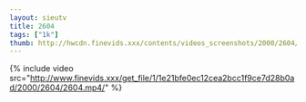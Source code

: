 ```yaml
--- 
layout: sieutv
title: 2604
tags: ["1k"]
thumb: http://hwcdn.finevids.xxx/contents/videos_screenshots/2000/2604/preview.mp4.jpg
---
```

{% include video src="http://www.finevids.xxx/get_file/1/1e21bfe0ec12cea2bcc1f9ce7d28b0ad/2000/2604/2604.mp4/" %} 
